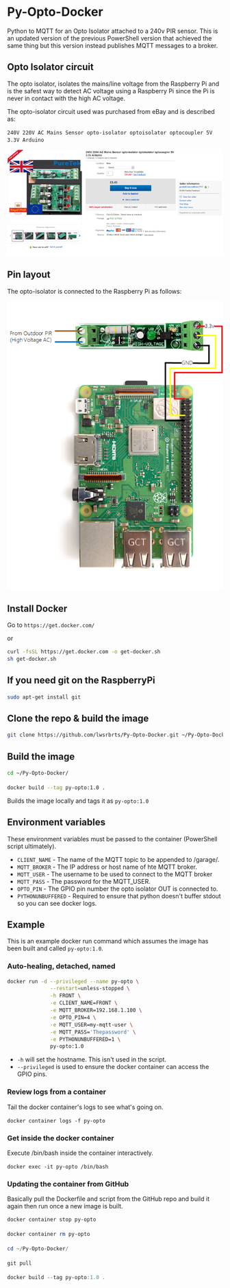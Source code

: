 # Py-Opto-Docker
Python to MQTT for an Opto Isolator attached to a 240v PIR sensor. This is an updated version of the previous PowerShell version that achieved the same thing but this version instead publishes MQTT messages to a broker.

## Opto Isolator circuit

The opto isolator, isolates the mains/line voltage from the Raspberry Pi and is the safest way to detect AC voltage using a Raspberry Pi since the Pi is never in contact with the high AC voltage.

The opto-isolator circuit used was purchased from eBay and is described as:

`240V 220V AC Mains Sensor opto-isolator optoisolator optocoupler 5V 3.3V Arduino`

![ebay seller](https://github.com/lwsrbrts/Pwsh-Opto-Docker/raw/master/ebay-seller.png "ebay seller")


## Pin layout

The opto-isolator is connected to the Raspberry Pi as follows:

![Pin layout for opto-isolator](https://github.com/lwsrbrts/Pwsh-Opto-Docker/raw/master/Pin-layout.png "Pin layout for opto-isolator")

## Install Docker

Go to `https://get.docker.com/`

or

```bash
curl -fsSL https://get.docker.com -o get-docker.sh
sh get-docker.sh
```

## If you need git on the RaspberryPi

```bash
sudo apt-get install git
```

## Clone the repo & build the image

```bash
git clone https://github.com/lwsrbrts/Py-Opto-Docker.git ~/Py-Opto-Docker/
```

## Build the image

```bash
cd ~/Py-Opto-Docker/

docker build --tag py-opto:1.0 .
```

Builds the image locally and tags it as `py-opto:1.0`

## Environment variables

These environment variables must be passed to the container (PowerShell script ultimately).

* `CLIENT_NAME` - The name of the MQTT topic to be appended to /garage/.
* `MQTT_BROKER` - The IP address or host name of hte MQTT broker.
* `MQTT_USER` - The username to be used to connect to the MQTT broker
* `MQTT_PASS` - The password for the MQTT_USER.
* `OPTO_PIN` - The GPIO pin number the opto isolator OUT is connected to.
* `PYTHONUNBUFFERED` - Required to ensure that python doesn't buffer stdout so you can see docker logs.

## Example

This is an example docker run command which assumes the image has been built and called `py-opto:1.0`.

### Auto-healing, detached, named

```bash
docker run -d --privileged --name py-opto \
              --restart=unless-stopped \
              -h FRONT \
              -e CLIENT_NAME=FRONT \
              -e MQTT_BROKER=192.168.1.100 \
              -e OPTO_PIN=4 \
              -e MQTT_USER=my-mqtt-user \
              -e MQTT_PASS='Thepassword' \
              -e PYTHONUNBUFFERED=1 \
              py-opto:1.0
```

* `-h` will set the hostname. This isn't used in the script.
* `--privileged` is used to ensure the docker container can access the GPIO pins.

### Review logs from a container

Tail the docker container's logs to see what's going on.

`docker container logs -f py-opto`

### Get inside the docker container

Execute /bin/bash inside the container interactively.

`docker exec -it py-opto /bin/bash`

### Updating the container from GitHub

Basically pull the Dockerfile and script from the GitHub repo and build it again then run once a new image is built.

```powershell
docker container stop py-opto

docker container rm py-opto

cd ~/Py-Opto-Docker/

git pull

docker build --tag py-opto:1.0 .
```
